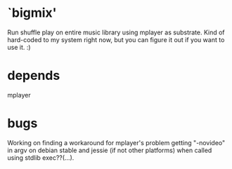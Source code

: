 `bigmix'
===
Run shuffle play on entire music library using mplayer as substrate.
Kind of hard-coded to my system right now, but you can figure it out
if you want to use it. :)


depends
===
mplayer


bugs
===
Working on finding a workaround for mplayer's problem getting "-novideo"
in argv on debian stable and jessie (if not other platforms) when called
using stdlib exec??(...).





